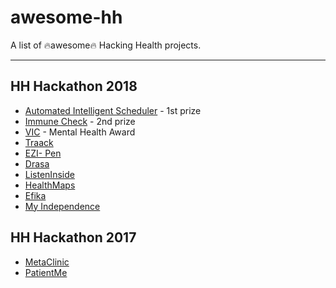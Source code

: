 # awesome-hh
A list of 🔥awesome🔥 Hacking Health projects.

---

## HH Hackathon 2018

* [Automated Intelligent Scheduler](https://hhstjohnsnl2018.sparkboard.com/project/5aa52dc364fffa0400b9b1d6) - 1st prize
* [Immune Check](https://github.com/jthetzel/outbreak-nl-web) - 2nd prize
* [VIC](https://hhstjohnsnl2018.sparkboard.com/project/5aa41fe864fffa0400b9b1ac) - Mental Health Award
* [Traack](https://hhstjohnsnl2018.sparkboard.com/project/5a9d99ace9387d040052ecb6)
* [EZI- Pen](https://hhstjohnsnl2018.sparkboard.com/project/5aa52b1264fffa0400b9b1d1)
* [Drasa](https://www.github.com/Sagrix/drasa)
* [ListenInside](https://hhstjohnsnl2018.sparkboard.com/project/5aa02baf74c6da040066d240)
* [HealthMaps](https://hhstjohnsnl2018.sparkboard.com/project/5aa54e483feea30400b63603)
* [Efika](https://hhstjohnsnl2018.sparkboard.com/project/5aa5519d3feea30400b63607)
* [My Independence](https://hhstjohnsnl2018.sparkboard.com/project/5aa53ae064fffa0400b9b1e4)

## HH Hackathon 2017

* [MetaClinic](https://github.com/jthetzel/blood-clinic-web)
* [PatientMe](https://github.com/moustafaelsisy/patientme)
